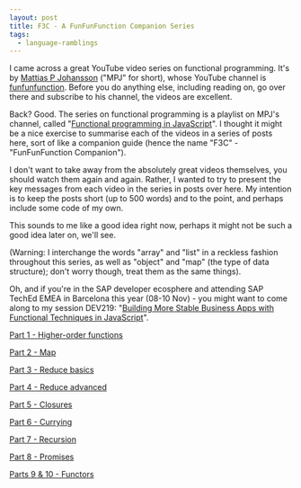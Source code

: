 ```yaml
---
layout: post
title: F3C - A FunFunFunction Companion Series
tags:
  - language-ramblings
---
```

I came across a great YouTube video series on functional programming. It's by [Mattias P Johansson](http://twitter.com/mpjme) ("MPJ" for short), whose YouTube channel is [funfunfunction](https://www.youtube.com/channel/UCO1cgjhGzsSYb1rsB4bFe4Q). Before you do anything else, including reading on, go over there and subscribe to his channel, the videos are excellent. 

Back? Good. The series on functional programming is a playlist on MPJ's channel, called "[Functional programming in JavaScript](https://www.youtube.com/playlist?list=PL0zVEGEvSaeEd9hlmCXrk5yUyqUag-n84)". I thought it might be a nice exercise to summarise each of the videos in a series of posts here, sort of like a companion guide (hence the name "F3C" - "FunFunFunction Companion").

I don't want to take away from the absolutely great videos themselves, you should watch them again and again. Rather, I wanted to try to present the key messages from each video in the series in posts over here. My intention is to keep the posts short (up to 500 words) and to the point, and perhaps include some code of my own.

This sounds to me like a good idea right now, perhaps it might not be such a good idea later on, we'll see. 

(Warning: I interchange the words "array" and "list" in a reckless fashion throughout this series, as well as "object" and "map" (the type of data structure); don't worry though, treat them as the same things).

Oh, and if you're in the SAP developer ecosphere and attending SAP TechEd EMEA in Barcelona this year (08-10 Nov) - you might want to come along to my session DEV219: "[Building More Stable Business Apps with Functional Techniques in JavaScript](https://sessioncatalog.sapevents.com/go/agendabuilder.sessions/?l=133&sid=37706_0&locale=en_US)".

[Part 1 - Higher-order functions](/2016/10/02/f3c-part-1-higher-order-functions/)

[Part 2 - Map](/2016/10/02/f3c-part-2-map/)

[Part 3 - Reduce basics](/2016/10/02/f3c-part-3-reduce-basics/)

[Part 4 - Reduce advanced](/2016/10/02/f3c-part-4-reduce-advanced/)

[Part 5 - Closures](/2016/10/02/f3c-part-5-closures/)

[Part 6 - Currying](/2016/10/03/f3c-part-6-currying/)

[Part 7 - Recursion](/2016/10/04/f3c-part-7-recursion/)

[Part 8 - Promises](/2016/10/16/f3c-part-8-promises/)

[Parts 9 & 10 - Functors](/2016/10/19/f3c-parts-9-and-10-functors/)
